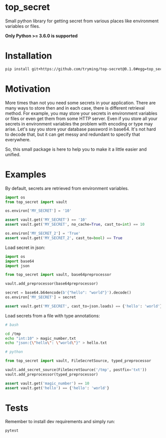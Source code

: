 # top_secret

Small python library for getting secret from various places like environment variables or files.

**Only Python >= 3.6.0 is supported**

# Installation

```bash
pip install git+https://github.com/tryming/top-secret@0.1.0#egg=top_secret
```

# Motivation

More times than not you need some secrets in your application.
There are many ways to store then and in each case, there is different retrieval method. 
For example, you may store your secrets in environment variables or files or even get them from some HTTP server.
Even if you store all your secrets in environment variables the problem with encoding or type may arise.
Let's say you store your database password in base64.
It's not hard to decode that, but it can get messy and
redundant to specify that everywhere.

So, this small package is here to help you to make it a little easier and unified.


# Examples

By default, secrets are retrieved from environment variables.

```python
import os
from top_secret import vault

os.environ['MY_SECRET'] = '10'

assert vault.get('MY_SECRET') == '10'
assert vault.get('MY_SECRET', no_cache=True, cast_to=int) == 10

os.environ['MY_SECRET_2'] = 'True'
assert vault.get('MY_SECRET_2', cast_to=bool) == True
```

Load secret in json:

```python
import os
import base64
import json

from top_secret import vault, base64preprocessor

vault.add_preprocessor(base64preprocessor)

secret = base64.b64encode(b'{"hello": "world"}').decode()
os.environ['MY_SECRET'] = secret

assert vault.get('MY_SECRET', cast_to=json.loads) == {'hello': 'world'}
```

Load secrets from a file with type annotations:

```bash
# bash

cd /tmp
echo "int:10" > magic_number.txt
echo "json:{\"hello\": \"world\"}" > hello.txt
```

```python
# python

from top_secret import vault, FileSecretSource, typed_preprocessor

vault.add_secret_source(FileSecretSource('/tmp', postfix='txt'))
vault.add_preprocessor(typed_preprocessor)

assert vault.get('magic_number') == 10
assert vault.get('hello') == {'hello': 'world'}
```

# Tests

Remember to install dev requirements and simply run:
```bash
pytest
```


